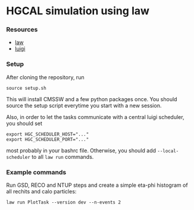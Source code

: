 # HGCAL simulation using law


### Resources

- [law](https://law.readthedocs.io/en/latest)
- [luigi](https://luigi.readthedocs.io/en/stable)


### Setup

After cloning the repository, run

```shell
source setup.sh
```

This will install CMSSW and a few python packages once. You should source the setup script everytime you start with a new session.

Also, in order to let the tasks communicate with a central luigi scheduler, you should set

```shell
export HGC_SCHEDULER_HOST="..."
export HGC_SCHEDULER_PORT="..."
```

most probably in your bashrc file. Otherwise, you should add `--local-scheduler` to all `law run` commands.


### Example commands

Run GSD, RECO and NTUP steps and create a simple eta-phi histogram of all rechits and calo particles:

```shell
law run PlotTask --version dev --n-events 2
```
